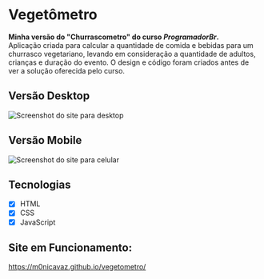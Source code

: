 # Vegetômetro
**Minha versão do "Churrascometro" do curso *ProgramadorBr*.** <br>
 Aplicação criada para calcular a quantidade de comida e bebidas para um churrasco vegetariano, levando em consideração a quantidade de adultos, crianças e duração do evento. O design e código foram criados antes de ver a solução oferecida pelo curso. 
 
 ## Versão Desktop
 ![Screenshot do site para desktop]('https://raw.githubusercontent.com/M0nicaVaz/vegetometro/master/assets/desktop-display.png')

 ## Versão Mobile
 ![Screenshot do site para celular]("https://raw.githubusercontent.com/M0nicaVaz/vegetometro/master/assets/mobile-display.png")

 ## Tecnologias
 - [x] HTML
 - [x] CSS
 - [x] JavaScript

 ## Site em Funcionamento:
<https://m0nicavaz.github.io/vegetometro/>